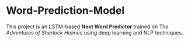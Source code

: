 # Word-Prediction-Model
This project is an LSTM-based **Next Word Predictor** trained on *The Adventures of Sherlock Holmes* using deep learning and NLP techniques.
